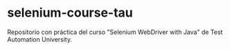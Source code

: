 # selenium-course-tau
Repositorio con práctica del curso "Selenium WebDriver with Java" de Test Automation University.
